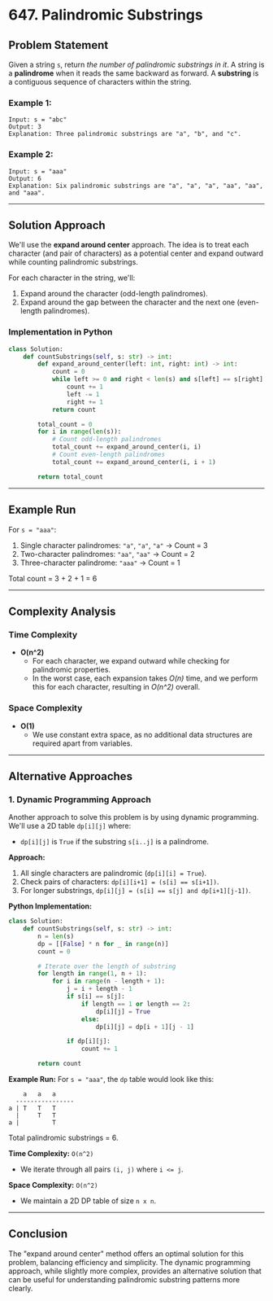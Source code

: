 # 647. Palindromic Substrings

## Problem Statement

Given a string `s`, return _the number of palindromic substrings in it_.
A string is a **palindrome** when it reads the same backward as forward.
A **substring** is a contiguous sequence of characters within the string.

### Example 1:

```text
Input: s = "abc"
Output: 3
Explanation: Three palindromic substrings are "a", "b", and "c".
```

### Example 2:

```text
Input: s = "aaa"
Output: 6
Explanation: Six palindromic substrings are "a", "a", "a", "aa", "aa", and "aaa".
```

---

## Solution Approach

We'll use the **expand around center** approach. The idea is to treat each character (and pair of characters) as a potential center and expand outward while counting palindromic substrings.

For each character in the string, we'll:

1. Expand around the character (odd-length palindromes).
2. Expand around the gap between the character and the next one (even-length palindromes).

### Implementation in Python

```python
class Solution:
    def countSubstrings(self, s: str) -> int:
        def expand_around_center(left: int, right: int) -> int:
            count = 0
            while left >= 0 and right < len(s) and s[left] == s[right]:
                count += 1
                left -= 1
                right += 1
            return count

        total_count = 0
        for i in range(len(s)):
            # Count odd-length palindromes
            total_count += expand_around_center(i, i)
            # Count even-length palindromes
            total_count += expand_around_center(i, i + 1)

        return total_count
```

---

## Example Run

For `s = "aaa"`:

1. Single character palindromes: `"a"`, `"a"`, `"a"` → Count = 3
2. Two-character palindromes: `"aa"`, `"aa"` → Count = 2
3. Three-character palindrome: `"aaa"` → Count = 1

Total count = 3 + 2 + 1 = 6

---

## Complexity Analysis

### Time Complexity

- **O(n^2)**
    - For each character, we expand outward while checking for palindromic properties.
    - In the worst case, each expansion takes _O(n)_ time, and we perform this for each character, resulting in _O(n^2)_ overall.

### Space Complexity

- **O(1)**
    - We use constant extra space, as no additional data structures are required apart from variables.

---

## Alternative Approaches

### 1. Dynamic Programming Approach

Another approach to solve this problem is by using dynamic programming. We'll use a 2D table `dp[i][j]` where:

- `dp[i][j]` is `True` if the substring `s[i..j]` is a palindrome.

**Approach:**

1. All single characters are palindromic (`dp[i][i] = True`).
2. Check pairs of characters: `dp[i][i+1] = (s[i] == s[i+1])`.
3. For longer substrings, `dp[i][j] = (s[i] == s[j] and dp[i+1][j-1])`.

**Python Implementation:**

```python
class Solution:
    def countSubstrings(self, s: str) -> int:
        n = len(s)
        dp = [[False] * n for _ in range(n)]
        count = 0

        # Iterate over the length of substring
        for length in range(1, n + 1):
            for i in range(n - length + 1):
                j = i + length - 1
                if s[i] == s[j]:
                    if length == 1 or length == 2:
                        dp[i][j] = True
                    else:
                        dp[i][j] = dp[i + 1][j - 1]

                if dp[i][j]:
                    count += 1

        return count
```

**Example Run:** For `s = "aaa"`, the `dp` table would look like this:

```
    a   a   a
  ----------------
a | T   T   T
  |     T   T
a |         T
```

Total palindromic substrings = 6.

**Time Complexity:** `O(n^2)`

- We iterate through all pairs `(i, j)` where `i <= j`.

**Space Complexity:** `O(n^2)`

- We maintain a 2D DP table of size `n x n`.

---

## Conclusion

The "expand around center" method offers an optimal solution for this problem, balancing efficiency and simplicity. The dynamic programming approach, while slightly more complex, provides an alternative solution that can be useful for understanding palindromic substring patterns more clearly.